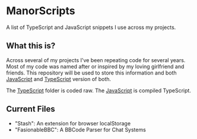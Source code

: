 # ManorScripts
A list of TypeScript and JavaScript snippets I use across my projects.

## What this is?
Across several of my projects I've been repeating code for several years. Most of my code was named after or inspired
by my loving girlfriend and friends. This repository will be used to store this information and both [JavaScript](https://github.com/YourNetworkNerd/ManorScripts/tree/master/JavaScript) and [TypeScript](https://github.com/YourNetworkNerd/ManorScripts/tree/master/TypeScript) version of both.

The [TypeScript](https://github.com/YourNetworkNerd/ManorScripts/tree/master/TypeScript) folder is coded raw.
The [JavaScript](https://github.com/YourNetworkNerd/ManorScripts/tree/master/JavaScript) is compiled TypeScript.

## Current Files
- "Stash": An extension for browser localStorage
- "FasionableBBC": A BBCode Parser for Chat Systems
